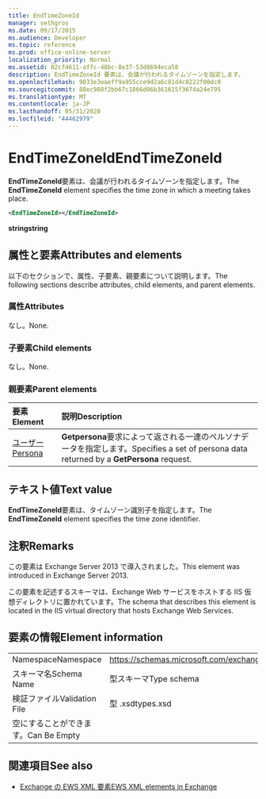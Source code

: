 ```yaml
---
title: EndTimeZoneId
manager: sethgros
ms.date: 09/17/2015
ms.audience: Developer
ms.topic: reference
ms.prod: office-online-server
localization_priority: Normal
ms.assetid: 02cf4611-affc-48bc-8e37-53d8694eca58
description: EndTimeZoneId 要素は、会議が行われるタイムゾーンを指定します。
ms.openlocfilehash: 9033e3eaeff9a955cce9d2a6c81d4c0222f00dc0
ms.sourcegitcommit: 88ec988f2bb67c1866d06b361615f3674a24e795
ms.translationtype: MT
ms.contentlocale: ja-JP
ms.lasthandoff: 05/31/2020
ms.locfileid: "44462979"
---
```

# <a name="endtimezoneid"></a><span data-ttu-id="cf5cd-103">EndTimeZoneId</span><span class="sxs-lookup"><span data-stu-id="cf5cd-103">EndTimeZoneId</span></span>

<span data-ttu-id="cf5cd-104">**EndTimeZoneId**要素は、会議が行われるタイムゾーンを指定します。</span><span class="sxs-lookup"><span data-stu-id="cf5cd-104">The **EndTimeZoneId** element specifies the time zone in which a meeting takes place.</span></span> 
  
```XML
<EndTimeZoneId></EndTimeZoneId>
```

 <span data-ttu-id="cf5cd-105">**string**</span><span class="sxs-lookup"><span data-stu-id="cf5cd-105">**string**</span></span>
## <a name="attributes-and-elements"></a><span data-ttu-id="cf5cd-106">属性と要素</span><span class="sxs-lookup"><span data-stu-id="cf5cd-106">Attributes and elements</span></span>

<span data-ttu-id="cf5cd-107">以下のセクションで、属性、子要素、親要素について説明します。</span><span class="sxs-lookup"><span data-stu-id="cf5cd-107">The following sections describe attributes, child elements, and parent elements.</span></span>
  
### <a name="attributes"></a><span data-ttu-id="cf5cd-108">属性</span><span class="sxs-lookup"><span data-stu-id="cf5cd-108">Attributes</span></span>

<span data-ttu-id="cf5cd-109">なし。</span><span class="sxs-lookup"><span data-stu-id="cf5cd-109">None.</span></span>
  
### <a name="child-elements"></a><span data-ttu-id="cf5cd-110">子要素</span><span class="sxs-lookup"><span data-stu-id="cf5cd-110">Child elements</span></span>

<span data-ttu-id="cf5cd-111">なし。</span><span class="sxs-lookup"><span data-stu-id="cf5cd-111">None.</span></span>
  
### <a name="parent-elements"></a><span data-ttu-id="cf5cd-112">親要素</span><span class="sxs-lookup"><span data-stu-id="cf5cd-112">Parent elements</span></span>

|<span data-ttu-id="cf5cd-113">**要素**</span><span class="sxs-lookup"><span data-stu-id="cf5cd-113">**Element**</span></span>|<span data-ttu-id="cf5cd-114">**説明**</span><span class="sxs-lookup"><span data-stu-id="cf5cd-114">**Description**</span></span>|
|:-----|:-----|
|[<span data-ttu-id="cf5cd-115">ユーザー</span><span class="sxs-lookup"><span data-stu-id="cf5cd-115">Persona</span></span>](persona.md) <br/> |<span data-ttu-id="cf5cd-116">**Getpersona**要求によって返される一連のペルソナデータを指定します。</span><span class="sxs-lookup"><span data-stu-id="cf5cd-116">Specifies a set of persona data returned by a **GetPersona** request.</span></span>  <br/> |
   
## <a name="text-value"></a><span data-ttu-id="cf5cd-117">テキスト値</span><span class="sxs-lookup"><span data-stu-id="cf5cd-117">Text value</span></span>

<span data-ttu-id="cf5cd-118">**EndTimeZoneId**要素は、タイムゾーン識別子を指定します。</span><span class="sxs-lookup"><span data-stu-id="cf5cd-118">The **EndTimeZoneId** element specifies the time zone identifier.</span></span> 
  
## <a name="remarks"></a><span data-ttu-id="cf5cd-119">注釈</span><span class="sxs-lookup"><span data-stu-id="cf5cd-119">Remarks</span></span>

<span data-ttu-id="cf5cd-120">この要素は Exchange Server 2013 で導入されました。</span><span class="sxs-lookup"><span data-stu-id="cf5cd-120">This element was introduced in Exchange Server 2013.</span></span>
  
<span data-ttu-id="cf5cd-121">この要素を記述するスキーマは、Exchange Web サービスをホストする IIS 仮想ディレクトリに置かれています。</span><span class="sxs-lookup"><span data-stu-id="cf5cd-121">The schema that describes this element is located in the IIS virtual directory that hosts Exchange Web Services.</span></span>
  
## <a name="element-information"></a><span data-ttu-id="cf5cd-122">要素の情報</span><span class="sxs-lookup"><span data-stu-id="cf5cd-122">Element information</span></span>

|||
|:-----|:-----|
|<span data-ttu-id="cf5cd-123">Namespace</span><span class="sxs-lookup"><span data-stu-id="cf5cd-123">Namespace</span></span>  <br/> |https://schemas.microsoft.com/exchange/services/2006/types  <br/> |
|<span data-ttu-id="cf5cd-124">スキーマ名</span><span class="sxs-lookup"><span data-stu-id="cf5cd-124">Schema Name</span></span>  <br/> |<span data-ttu-id="cf5cd-125">型スキーマ</span><span class="sxs-lookup"><span data-stu-id="cf5cd-125">Type schema</span></span>  <br/> |
|<span data-ttu-id="cf5cd-126">検証ファイル</span><span class="sxs-lookup"><span data-stu-id="cf5cd-126">Validation File</span></span>  <br/> |<span data-ttu-id="cf5cd-127">型 .xsd</span><span class="sxs-lookup"><span data-stu-id="cf5cd-127">types.xsd</span></span>  <br/> |
|<span data-ttu-id="cf5cd-128">空にすることができます。</span><span class="sxs-lookup"><span data-stu-id="cf5cd-128">Can Be Empty</span></span>  <br/> ||
   
## <a name="see-also"></a><span data-ttu-id="cf5cd-129">関連項目</span><span class="sxs-lookup"><span data-stu-id="cf5cd-129">See also</span></span>



- [<span data-ttu-id="cf5cd-130">Exchange の EWS XML 要素</span><span class="sxs-lookup"><span data-stu-id="cf5cd-130">EWS XML elements in Exchange</span></span>](ews-xml-elements-in-exchange.md)

